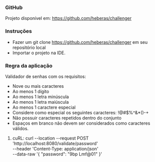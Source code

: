 ### GitHub
Projeto disponível em: https://github.com/heberas/challenger

### Instruções
- Fazer um git clone https://github.com/heberas/challenger em seu repositório local
- Importar o projeto na IDE.

### Regra da aplicação

Validador de senhas com os requisitos:

- Nove ou mais caracteres
- Ao menos 1 dígito
- Ao menos 1 letra minúscula
- Ao menos 1 letra maiúscula
- Ao menos 1 caractere especial
- Considere como especial os seguintes caracteres: !@#$%^&*()-+
- Não possuir caracteres repetidos dentro do conjunto
- Espaços em branco não devem ser considerados como caracteres válidos.

1. cuRL:
curl --location --request POST 'http://localhost:8080/validate/password' \
--header 'Content-Type: application/json' \
--data-raw '{
"password": "9bp Lmf@01"
}'

